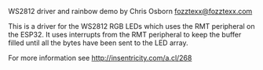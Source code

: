 WS2812 driver and rainbow demo by Chris Osborn fozztexx@fozztexx.com

This is a driver for the WS2812 RGB LEDs which uses the RMT peripheral on the ESP32. It uses interrupts from the RMT peripheral to keep the buffer filled until all the bytes have been sent to the LED array.

For more information see http://insentricity.com/a.cl/268
